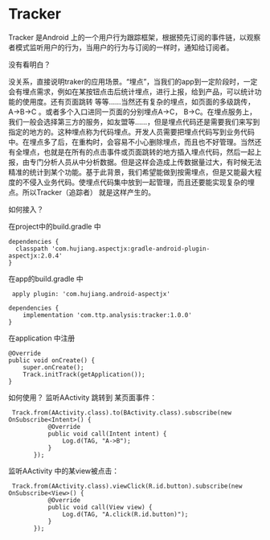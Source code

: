 # Tracker
Tracker 是Android 上的一个用户行为跟踪框架，根据预先订阅的事件链，以观察者模式监听用户的行为，当用户的行为与订阅的一样时，通知给订阅者。

没有看明白？

没关系，直接说明traker的应用场景。“埋点”，当我们的app到一定阶段时，一定会有埋点需求，例如在某按钮点击后统计埋点，进行上报，给到产品，可以统计功能的使用度。还有页面跳转 等等……当然还有复杂的埋点，如页面的多级跳传，A->B->C 。或者多个入口进同一页面的分别埋点A->C， B->C。在埋点服务上，我们一般会选择第三方的服务，如友盟等……，但是埋点代码还是需要我们来写到指定的地方的。这种埋点称为代码埋点。开发人员需要把埋点代码写到业务代码中。在埋点多了后，在重构时，会容易不小心删除埋点，而且也不好管理。当然还有全埋点，也就是在所有的点击事件或页面跳转的地方插入埋点代码，然后一起上报，由专门分析人员从中分析数据。但是这样会造成上传数据量过大，有时候无法精准的统计到某个功能。基于此背景，我们希望能做到按需埋点，但是又能最大程度的不侵入业务代码。使埋点代码集中放到一起管理，而且还要能实现复杂的埋点。所以Tracker（追踪者） 就是这样产生的。

如何接入？

在project中的build.gradle 中
    
    dependencies {
      classpath 'com.hujiang.aspectjx:gradle-android-plugin-aspectjx:2.0.4'
    }
    
 在app的build.gradle 中
    
     apply plugin: 'com.hujiang.android-aspectjx'
  
    dependencies {
        implementation 'com.ttp.analysis:tracker:1.0.0'
    }
 在application 中注册
 
    @Override
    public void onCreate() {
        super.onCreate();
        Track.initTrack(getApplication());
    }

 如何使用？
 监听AActivity 跳转到 某页面事件：
 ```
  Track.from(AActivity.class).to(BActivity.class).subscribe(new OnSubscribe<Intent>() {
            @Override
            public void call(Intent intent) {
                Log.d(TAG, "A->B");
            }
        });
  ```
 监听AActivity 中的某view被点击：
 ```
  Track.from(AActivity.class).viewClick(R.id.button).subscribe(new OnSubscribe<View>() {
            @Override
            public void call(View view) {
                Log.d(TAG, "A.click(R.id.button)");
            }
        });
```

